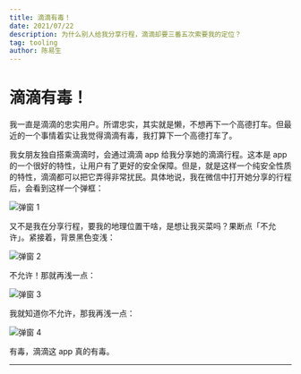 ```yaml
---
title: 滴滴有毒！
date: 2021/07/22
description: 为什么别人给我分享行程，滴滴却要三番五次索要我的定位？
tag: tooling
author: 陈易生
---
```


# 滴滴有毒！

我一直是滴滴的忠实用户。所谓忠实，其实就是懒，不想再下一个高德打车。但最近的一个事情着实让我觉得滴滴有毒，我打算下一个高德打车了。

我女朋友独自搭乘滴滴时，会通过滴滴 app 给我分享她的滴滴行程。这本是 app 的一个很好的特性，让用户有了更好的安全保障。但是，就是这样一个纯安全性质的特性，滴滴都可以把它弄得非常扰民。具体地说，我在微信中打开她分享的行程后，会看到这样一个弹框：

![弹窗 1](/images/didi-wtf/prompt1.jpg)

又不是我在分享行程，要我的地理位置干啥，是想让我买菜吗？果断点「不允许」。紧接着，背景黑色变浅：

![弹窗 2](/images/didi-wtf/prompt2.jpg)

不允许！那就再浅一点：

![弹窗 3](/images/didi-wtf/prompt3.jpg)

我就知道你不允许，那我再浅一点：

![弹窗 4](/images/didi-wtf/prompt4.jpg)

有毒，滴滴这 app 真的有毒。

---
